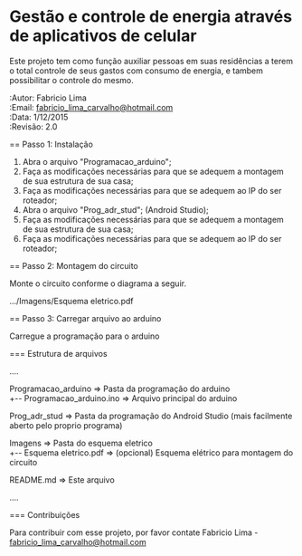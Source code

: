 # Gestão e controle de energia através de aplicativos de celular
Este projeto tem como função auxiliar pessoas em suas residências a terem o total controle de seus gastos com consumo de energia,
e tambem possibilitar o controle do mesmo.

:Autor: Fabricio Lima </br>
:Email: fabricio_lima_carvalho@hotmail.com </br>
:Data: 1/12/2015 </br>
:Revisão: 2.0 </br>

== Passo 1: Instalação

1. Abra o arquivo "Programacao_arduino";
2. Faça as modificações necessárias para que se adequem a montagem de sua estrutura de sua casa;
3. Faça as modificações necessárias para que se adequem ao IP do ser roteador;
4. Abra o arquivo "Prog_adr_stud"; (Android Studio);
5. Faça as modificações necessárias para que se adequem a montagem de sua estrutura de sua casa;
6. Faça as modificações necessárias para que se adequem ao IP do ser roteador;

== Passo 2: Montagem do circuito

Monte o circuito conforme o diagrama a seguir.

.../Imagens/Esquema eletrico.pdf

== Passo 3: Carregar arquivo ao arduino

Carregue a programação para o arduino

=== Estrutura de arquivos

....

 Programacao_arduino          => Pasta da programação do arduino </br>
 +-- Programacao_arduino.ino  => Arquivo principal do arduino
 
 Prog_adr_stud                => Pasta da programação do Android Studio (mais facilmente aberto pelo proprio programa)
 
 Imagens                      => Pasta do esquema eletrico </br>
 +-- Esquema eletrico.pdf     => (opcional) Esquema elétrico para montagem do circuito
 
 README.md                    => Este arquivo

....

=== Contribuições

Para contribuir com esse projeto, por favor contate Fabricio Lima - fabricio_lima_carvalho@hotmail.com
